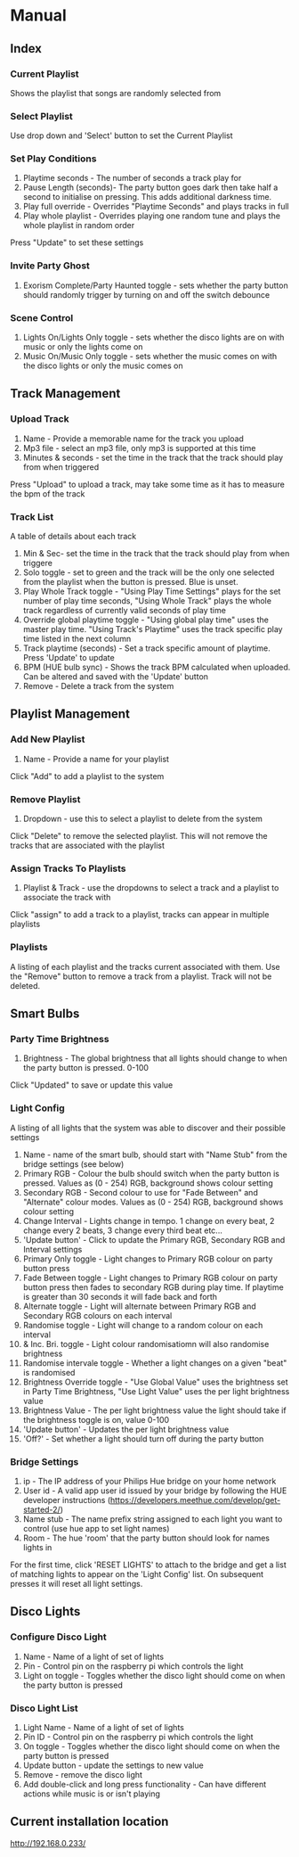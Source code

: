 # Manual

## Index

### Current Playlist

Shows the playlist that songs are randomly selected from

### Select Playlist

Use drop down and 'Select' button to set the Current Playlist

### Set Play Conditions

1. Playtime seconds - The number of seconds a track play for
2. Pause Length (seconds)- The party button goes dark then take half a second to initialise on pressing. This adds additional darkness time.
3. Play full override - Overrides "Playtime Seconds" and plays tracks in full
4. Play whole playlist - Overrides playing one random tune and plays the whole playlist in random order

Press "Update" to set these settings

### Invite Party Ghost

1. Exorism Complete/Party Haunted toggle - sets whether the party button should randomly trigger by turning on and off the switch debounce

### Scene Control

1. Lights On/Lights Only toggle - sets whether the disco lights are on with music or only the lights come on
2. Music On/Music Only toggle - sets whether the music comes on with the disco lights or only the music comes on

## Track Management

### Upload Track

1. Name - Provide a memorable name for the track you upload
2. Mp3 file - select an mp3 file, only mp3 is supported at this time
3. Minutes & seconds - set the time in the track that the track should play from when triggered

Press "Upload" to upload a track, may take some time as it has to measure the bpm of the track

### Track List

A table of details about each track

1. Min & Sec- set the time in the track that the track should play from when triggere
2. Solo toggle - set to green and the track will be the only one selected from the playlist when the button is pressed. Blue is unset.
3. Play Whole Track toggle - "Using Play Time Settings" plays for the set number of play time seconds, "Using Whole Track" plays the whole track regardless of currently valid seconds of play time
4. Override global playtime toggle - "Using global play time" uses the master play time. "Using Track's Playtime" uses the track specific play time listed in the next column
5. Track playtime (seconds) - Set a track specific amount of playtime. Press 'Update' to update
6. BPM (HUE bulb sync) - Shows the track BPM calculated when uploaded. Can be altered and saved with the 'Update' button
7. Remove - Delete a track from the system

## Playlist Management

### Add New Playlist

1. Name - Provide a name for your playlist

Click "Add" to add a playlist to the system

### Remove Playlist

1. Dropdown - use this to select a playlist to delete from the system

Click "Delete" to remove the selected playlist. This will not remove the tracks that are associated with the playlist

### Assign Tracks To Playlists

1. Playlist & Track - use the dropdowns to select a track and a playlist to associate the track with

Click "assign" to add a track to a playlist, tracks can appear in multiple playlists

### Playlists

A listing of each playlist and the tracks current associated with them. Use the "Remove" button to remove a track from a playlist. Track will not be deleted.

## Smart Bulbs

### Party Time Brightness

1. Brightness - The global brightness that all lights should change to when the party button is pressed. 0-100

Click "Updated" to save or update this value

### Light Config

A listing of all lights that the system was able to discover and their possible settings

1. Name - name of the smart bulb, should start with "Name Stub" from the bridge settings (see below)
2. Primary RGB - Colour the bulb should switch when the party button is pressed. Values as (0 - 254) RGB, background shows colour setting
3. Secondary RGB - Second colour to use for "Fade Between" and "Alternate" colour modes. Values as (0 - 254) RGB, background shows colour setting
4. Change Interval - Lights change in tempo. 1 change on every beat, 2 change every 2 beats, 3 change every third beat etc...
5. 'Update button' - Click to update the Primary RGB, Secondary RGB and Interval settings
6. Primary Only toggle - Light changes to Primary RGB colour on party button press
7. Fade Between toggle - Light changes to Primary RGB colour on party button press then fades to secondary RGB during play time. If playtime is greater than 30 seconds it will fade back and forth
8. Alternate toggle - Light will alternate between Primary RGB and Secondary RGB colours on each interval
9. Randomise toggle - Light will change to a random colour on each interval
10. & Inc. Bri. toggle - Light colour randomisatiomn will also randomise brightness
11. Randomise intervale toggle - Whether a light changes on a given "beat" is randomised
12. Brightness Override toggle - "Use Global Value" uses the brightness set in Party Time Brightness, "Use Light Value" uses the per light brightness value
13. Brightness Value - The per light brightness value the light should take if the brightness toggle is on, value 0-100
14. 'Update button' - Updates the per light brightness value
15. 'Off?' - Set whether a light should turn off during the party button

### Bridge Settings

1. ip - The IP address of your Philips Hue bridge on your home network
2. User id - A valid app user id issued by your bridge by following the HUE developer instructions (https://developers.meethue.com/develop/get-started-2/)
3. Name stub - The name prefix string assigned to each light you want to control (use hue app to set light names)
4. Room - The hue 'room' that the party button should look for names lights in

For the first time, click 'RESET LIGHTS' to attach to the bridge and get a list of matching lights to appear on the 'Light Config' list. On subsequent presses it will reset all light settings.

## Disco Lights

### Configure Disco Light

1. Name - Name of a light of set of lights 
2. Pin - Control pin on the raspberry pi which controls the light
3. Light on toggle - Toggles whether the disco light should come on when the party button is pressed

### Disco Light List

1. Light Name - Name of a light of set of lights 
2. Pin ID - Control pin on the raspberry pi which controls the light
3. On toggle - Toggles whether the disco light should come on when the party button is pressed
3. Update button - update the settings to new value
4. Remove - remove the disco light
5. Add double-click and long press functionality - Can have different actions while music is or isn't playing

## Current installation location

http://192.168.0.233/